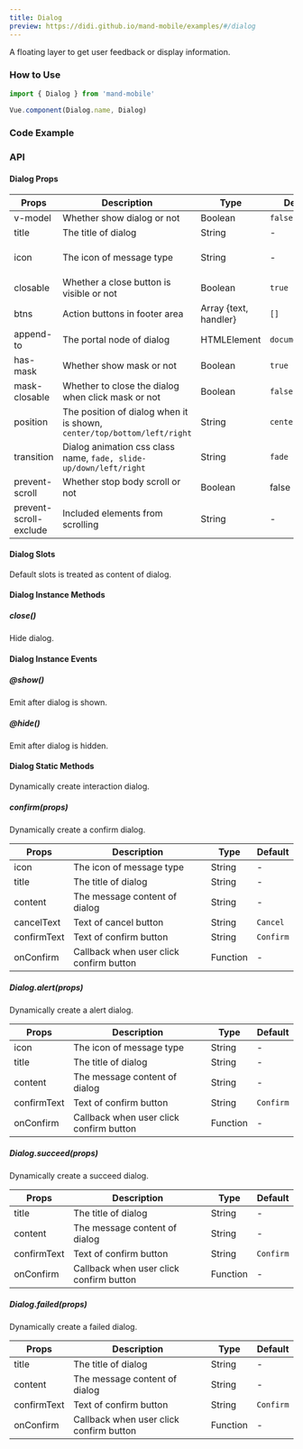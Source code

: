 ```yaml
---
title: Dialog
preview: https://didi.github.io/mand-mobile/examples/#/dialog
---
```


A floating layer to get user feedback or display information.

### How to Use

```javascript
import { Dialog } from 'mand-mobile'

Vue.component(Dialog.name, Dialog)
```

### Code Example
<!-- DEMO -->

### API

#### Dialog Props
| Props | Description | Type | Default | Note |
|----|-----|------|------|------|
| v-model | Whether show dialog or not | Boolean | `false` | - |
| title | The title of dialog | String | - | - |
| icon | The icon of message type | String | - |Refer to `Icon` component |
| closable | Whether a close button is visible or not | Boolean | `true` | - |
| btns | Action buttons in footer area | Array {text, handler} | `[]` | - |
| append-to | The portal node of dialog | HTMLElement | `document.body` | - |
| has-mask | Whether show mask or not | Boolean | `true` | - |
| mask-closable | Whether to close the dialog when click mask or not | Boolean | `false` | - |
| position | The position of dialog when it is shown, `center/top/bottom/left/right` | String | `center`| - |
| transition | Dialog animation css class name, `fade, slide-up/down/left/right`  | String | `fade` | - |
| prevent-scroll | Whether stop body scroll or not | Boolean | false | - |
| prevent-scroll-exclude | Included elements from scrolling | String | - | - |

#### Dialog Slots
Default slots is treated as content of dialog.

#### Dialog Instance Methods

##### close()
Hide dialog.

#### Dialog Instance Events

##### @show()
Emit after dialog is shown.

##### @hide()
Emit after dialog is hidden.

#### Dialog Static Methods
Dynamically create interaction dialog.

##### confirm(props)
Dynamically create a confirm dialog.

| Props | Description | Type | Default |
|----|-----|------|------|
| icon | The icon of message type | String | - |
| title | The title of dialog | String | - | - |
| content | The message content of dialog | String | -|
| cancelText | Text of cancel button | String | `Cancel` |
| confirmText | Text of confirm button | String | `Confirm` |
| onConfirm | Callback when user click confirm button | Function | -|

##### Dialog.alert(props)
Dynamically create a alert dialog.

| Props | Description | Type | Default |
|----|-----|------|------|
| icon | The icon of message type | String | - |
| title | The title of dialog | String | - | - |
| content | The message content of dialog | String | -|
| confirmText | Text of confirm button | String | `Confirm` |
| onConfirm | Callback when user click confirm button | Function | -|

##### Dialog.succeed(props)
Dynamically create a succeed dialog.

| Props | Description | Type | Default |
|----|-----|------|------|
| title | The title of dialog | String | - | - |
| content | The message content of dialog | String | -|
| confirmText | Text of confirm button | String | `Confirm` |
| onConfirm | Callback when user click confirm button | Function | -|

##### Dialog.failed(props)
Dynamically create a failed dialog.

| Props | Description | Type | Default |
|----|-----|------|------|
| title | The title of dialog | String | - | - |
| content | The message content of dialog | String | -|
| confirmText | Text of confirm button | String | `Confirm` |
| onConfirm | Callback when user click confirm button | Function | -|
